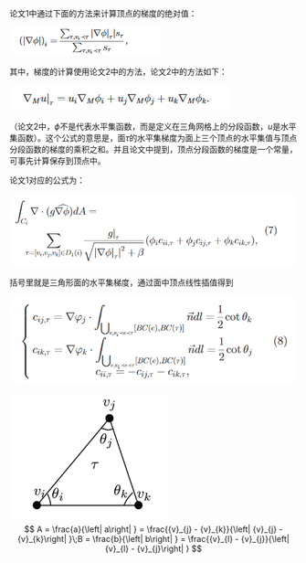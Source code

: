 

论文1中通过下面的方法来计算顶点的梯度的绝对值：

![image-20241205231553989](https://raw.githubusercontent.com/poinne/md-pic/main/image-20241205231553989.png)

其中，梯度的计算使用论文2中的方法，论文2中的方法如下：

![image-20241205231520484](https://raw.githubusercontent.com/poinne/md-pic/main/image-20241205231520484.png)

（论文2中，$\phi$不是代表水平集函数，而是定义在三角网格上的分段函数，$u$是水平集函数）。这个公式的意思是，面$\tau$的水平集梯度为面上三个顶点的水平集值与顶点分段函数的梯度的乘积之和。并且论文中提到，顶点分段函数的梯度是一个常量，可事先计算保存到顶点中。

论文1对应的公式为：

![image-20241205233848883](https://raw.githubusercontent.com/poinne/md-pic/main/image-20241205233848883.png)

括号里就是三角形面的水平集梯度，通过面中顶点线性插值得到

![image-20241205233842311](https://raw.githubusercontent.com/poinne/md-pic/main/image-20241205233842311.png)

![image-20241205233924595](https://raw.githubusercontent.com/poinne/md-pic/main/image-20241205233924595.png)
$$
A = \frac{a}{\left| a\right| } = \frac{{v}_{j} - {v}_{k}}{\left| {v}_{j} - {v}_{k}\right| }\;B = \frac{b}{\left| b\right| } = \frac{{v}_{l} - {v}_{j}}{\left| {v}_{l} - {v}_{j}\right| }
$$
